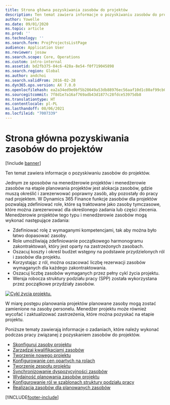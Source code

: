 ```yaml
---
title: Strona główna pozyskiwania zasobów do projektów
description: Ten temat zawiera informacje o pozyskiwaniu zasobów do projektów.
author: Yowelle
ms.date: 09/01/2020
ms.topic: article
ms.prod: ''
ms.technology: ''
ms.search.form: ProjProjectsListPage
audience: Application User
ms.reviewer: josaw
ms.search.scope: Core, Operations
ms.custom: intro-internal
ms.assetid: bd2fb375-84c6-428a-8e54-f0f719045898
ms.search.region: Global
ms.author: andchoi
ms.search.validFrom: 2016-02-28
ms.dyn365.ops.version: AX 7.0.0
ms.openlocfilehash: ea2a34ed9e0bf5b28649a53db88976ec56aaf10d1c80af99cb0856250873a2ab
ms.sourcegitcommit: 7f8d1e7a16af769adb43d1877c28fdce53975db8
ms.translationtype: HT
ms.contentlocale: pl-PL
ms.lasthandoff: 08/06/2021
ms.locfileid: "7007339"
---
```

# <a name="project-resourcing-home-page"></a>Strona główna pozyskiwania zasobów do projektów

[!include [banner](../includes/banner.md)]

Ten temat zawiera informacje o pozyskiwaniu zasobów do projektów.

Jednym ze sposobów na menedżerowie projektów i menedżerowie zasobów na etapie planowania projektów jest alokacja zasobów, gdzie muszą określić i zarezerwować poprawny zasób, aby pozostały do pracy nad projektem. W Dynamics 365 Finance funkcje zasobów dla projektów pozwalają zdefiniować role, które są traktowane jako zasoby tymczasowe, które można zarezerwować dla określonego zadania lub części zlecenia. Menedżerowie projektów tego typu i menedżerowie zasobów mogą wykonać następujące zadania:

- Zdefiniować rolę z wymaganymi kompetencjami, tak aby można było łatwo dopasować zasoby.
- Role umożliwiają zdefiniowanie początkowego harmonogramu zakontraktowań, który jest oparty na zastrzeżonych zasobach.
- Oszacuj koszty i określ budżet wstępny na podstawie przydzielonych ról i zasobów dla projektu.
- Korzystając z ról, można oszacować liczbę rezerwacji zasobów wymaganych dla każdego zakontraktowania.
- Oszacuj liczbę zasobów wymaganych przez pełny cykl życia projektu.
- Wersja robocza struktury podziału pracy (SPP) została wykorzystana przez początkowe przydziały zasobów.

[![Cykl życia projektu.](./media/projectresourcing02-1024x812.jpg)](./media/projectresourcing02.jpg)

W miarę postępu planowania projektów planowane zasoby mogą zostać zamienione na zasoby personelu. Menedżer projektu może również wycofać i zaktualizować zastrzeżenia, które można pozyskać na etapie projektu.

Poniższe tematy zawierają informacje o zadaniach, które należy wykonać podczas pracy związanej z pozyskaniem zasobów do projektów.

- [Skonfiguruj zasoby projektu](set-up-project-resources.md)
- [Zarządzaj kwalifikacjami zasobów](manage-resource-competencies.md)
- [Tworzenie nowego projektu](create-new-project.md)
- [Konfigurowanie cen opartych na rolach](set-up-role-based-pricing.md)
- [Tworzenie zespołu projektu](create-project-team.md)
- [Synchronizowanie dyspozycyjności zasobów](synchronize-resource-capacity.md)
- [Wydajność planowania zasobów projektu](project-scheduling-performance.md)
- [Konfigurowanie ról w szablonach struktury podziału pracy](set-up-roles-wbs-template.md)
- [Realizacja zasobów dla planowanych zasobów](resource-fulfillment-planned-resources.md)


[!INCLUDE[footer-include](../includes/footer-banner.md)]